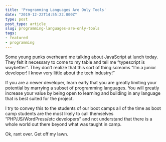 ```yaml
---
title: 'Programming Languages Are Only Tools'
date: "2019-12-22T14:55:22.000Z"
type: post 
post_type: article
slug: programming-languages-are-only-tools
tags: 
- featured
- programming
---
```

Some young punks overheard me talking about JavaScript at lunch today. They felt it necessary to come to my table and tell me “typescript is waybetter”. They don’t realize that this sort of thing screams “I’m a junior developer! I know very little about the tech industry!”

If you are a newer developer, learn early that you are greatly limiting your potential by marrying a subset of programming languages. You will greatly increase your value by being open to learning and building in any language that is best suited for the project.

I try to convey this to the students of our boot camps all of the time as boot camp students are the most likely to call themselves “PHP/JS/WordPress/etc developers” and not understand that there is a whole world out there beyond what was taught in camp.

Ok, rant over. Get off my lawn.

